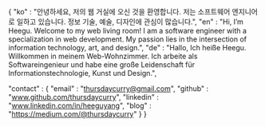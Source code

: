 {
  "ko" : "안녕하세요, 저의 웹 거실에 오신 것을 환영합니다. 저는 소프트웨어 엔지니어로 일하고 있습니다. 정보 기술, 예술, 디자인에 관심이 많습니다.",
  "en" : "Hi, I’m Heegu. Welcome to my web living room! I am a software engineer with a specialization in web development. My passion lies in the intersection of information technology, art, and design.",
  "de" : "Hallo, Ich heiße Heegu. Willkommen in meinem Web-Wohnzimmer. Ich arbeite als Softwareingenieur und habe eine große Leidenschaft für Informationstechnologie, Kunst und Design.",

  "contact" : {
    "email" : "thursdaycurry@gmail.com",
    "github" : "www.github.com/thursdaycurry",
    "linkedin" : "www.linkedin.com/in/heeguyang",
    "blog" : "https://medium.com/@thursdaycurry"
  }
}
